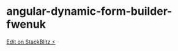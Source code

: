 # angular-dynamic-form-builder-fwenuk

[Edit on StackBlitz ⚡️](https://stackblitz.com/edit/angular-dynamic-form-builder-fwenuk)